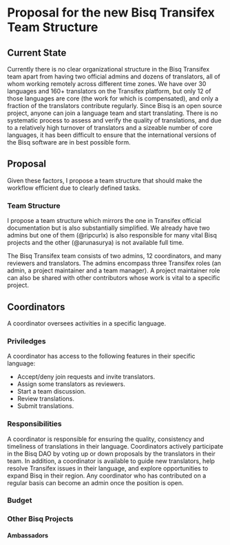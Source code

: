 # Proposal for the new Bisq Transifex Team Structure

## Current State
Currently there is no clear organizational structure in the Bisq Transifex team apart from having two official admins and dozens of translators, all of whom working remotely across different time zones. We have over 30 languages and 160+ translators on the Transifex platform, but only 12 of those languages are core (the work for which is compensated), and only a fraction of the translators contribute regularly. Since Bisq is an open source project, anyone can join a language team and start translating. There is no systematic process to assess and verify the quality of translations, and due to a relatively high turnover of translators and a sizeable number of core languages, it has been difficult to ensure that the international versions of the Bisq software are in best possible form.

## Proposal
Given these factors, I propose a team structure that should make the workflow efficient due to clearly defined tasks.

### Team Structure
I propose a team structure which mirrors the one in Transifex official documentation but is also substantially simplified.
We already have two admins but one of them (@ripcurlx) is also responsible for many vital Bisq projects and the other 
(@arunasurya) is not available full time. 

The Bisq Transifex team consists of two admins, 12 coordinators, and many reviewers and translators. The admins encompass three Transifex roles (an admin, a project maintainer and a team manager). A project maintainer role can also be shared with other contributors whose work is vital to a specific project.

## Coordinators
A coordinator oversees activities in a specific language.

### Priviledges
A coordinator has access to the following features in their specific language:
- Accept/deny join requests and invite translators.
- Assign some translators as reviewers.
- Start a team discussion.
- Review translations.
- Submit translations.

### Responsibilities
A coordinator is responsible for ensuring the quality, consistency and timeliness of translations in their language.
Coordinators actively participate in the Bisq DAO by voting up or down proposals by the translators in their team. In addition, a coordinator is available to guide new translators, help resolve Transifex issues in their language, and explore opportunities to expand Bisq in their region. Any coordinator who has contributed on a regular basis can become an admin once the position is open.


### Budget

### Other Bisq Projects

#### Ambassadors


